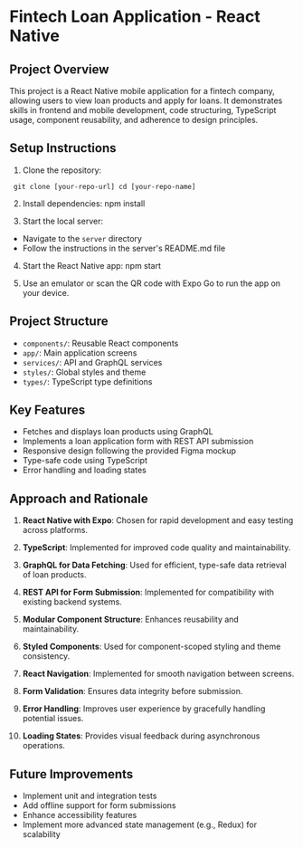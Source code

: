 # Fintech Loan Application - React Native

## Project Overview

This project is a React Native mobile application for a fintech company, allowing users to view loan products and apply for loans. It demonstrates skills in frontend and mobile development, code structuring, TypeScript usage, component reusability, and adherence to design principles.

## Setup Instructions

1. Clone the repository:

` git clone [your-repo-url] cd [your-repo-name]`

2. Install dependencies:
   npm install

3. Start the local server:

- Navigate to the `server` directory
- Follow the instructions in the server's README.md file

4. Start the React Native app:
   npm start

5. Use an emulator or scan the QR code with Expo Go to run the app on your device.

## Project Structure

- `components/`: Reusable React components
- `app/`: Main application screens
- `services/`: API and GraphQL services
- `styles/`: Global styles and theme
- `types/`: TypeScript type definitions

## Key Features

- Fetches and displays loan products using GraphQL
- Implements a loan application form with REST API submission
- Responsive design following the provided Figma mockup
- Type-safe code using TypeScript
- Error handling and loading states

## Approach and Rationale

1. **React Native with Expo**: Chosen for rapid development and easy testing across platforms.

2. **TypeScript**: Implemented for improved code quality and maintainability.

3. **GraphQL for Data Fetching**: Used for efficient, type-safe data retrieval of loan products.

4. **REST API for Form Submission**: Implemented for compatibility with existing backend systems.

5. **Modular Component Structure**: Enhances reusability and maintainability.

6. **Styled Components**: Used for component-scoped styling and theme consistency.

7. **React Navigation**: Implemented for smooth navigation between screens.

8. **Form Validation**: Ensures data integrity before submission.

9. **Error Handling**: Improves user experience by gracefully handling potential issues.

10. **Loading States**: Provides visual feedback during asynchronous operations.

## Future Improvements

- Implement unit and integration tests
- Add offline support for form submissions
- Enhance accessibility features
- Implement more advanced state management (e.g., Redux) for scalability
